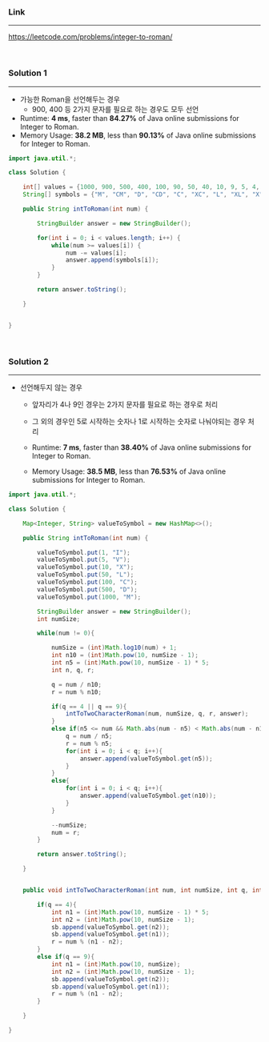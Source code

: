### Link
---
https://leetcode.com/problems/integer-to-roman/

<br>


### Solution 1
---
- 가능한 Roman을 선언해두는 경우
  - 900, 400 등 2가지 문자를 필요로 하는 경우도 모두 선언
- Runtime: **4 ms**, faster than **84.27%** of Java online submissions for Integer to Roman.
- Memory Usage: **38.2 MB**, less than **90.13%** of Java online submissions for Integer to Roman.

```java
import java.util.*;

class Solution {

    int[] values = {1000, 900, 500, 400, 100, 90, 50, 40, 10, 9, 5, 4, 1};
    String[] symbols = {"M", "CM", "D", "CD", "C", "XC", "L", "XL", "X", "IX", "V", "IV", "I"};

    public String intToRoman(int num) {

        StringBuilder answer = new StringBuilder();

        for(int i = 0; i < values.length; i++) {
            while(num >= values[i]) {
                num -= values[i];
                answer.append(symbols[i]);
            }
        }

        return answer.toString();

    }


}
```

<br>

### Solution 2
---

- 선언해두지 않는 경우
  - 앞자리가 4나 9인 경우는 2가지 문자를 필요로 하는 경우로 처리
  - 그 외의 경우인 5로 시작하는 숫자나 1로 시작하는 숫자로 나눠야되는 경우 처리

  - Runtime: **7 ms**, faster than **38.40%** of Java online submissions for Integer to Roman.
  - Memory Usage: **38.5 MB**, less than **76.53%** of Java online submissions for Integer to Roman.

```java
import java.util.*;

class Solution {

    Map<Integer, String> valueToSymbol = new HashMap<>();

    public String intToRoman(int num) {

        valueToSymbol.put(1, "I");
        valueToSymbol.put(5, "V");
        valueToSymbol.put(10, "X");
        valueToSymbol.put(50, "L");
        valueToSymbol.put(100, "C");
        valueToSymbol.put(500, "D");
        valueToSymbol.put(1000, "M");

        StringBuilder answer = new StringBuilder();
        int numSize;

        while(num != 0){

            numSize = (int)Math.log10(num) + 1;
            int n10 = (int)Math.pow(10, numSize - 1);
            int n5 = (int)Math.pow(10, numSize - 1) * 5;
            int n, q, r;

            q = num / n10;
            r = num % n10;

            if(q == 4 || q == 9){
                intToTwoCharacterRoman(num, numSize, q, r, answer);
            }
            else if(n5 <= num && Math.abs(num - n5) < Math.abs(num - n10)){
                q = num / n5;
                r = num % n5;
                for(int i = 0; i < q; i++){
                    answer.append(valueToSymbol.get(n5));
                }
            }
            else{
                for(int i = 0; i < q; i++){
                    answer.append(valueToSymbol.get(n10));
                }
            }

            --numSize;
            num = r;
        }

        return answer.toString();

    }


    public void intToTwoCharacterRoman(int num, int numSize, int q, int r, StringBuilder sb){

        if(q == 4){
            int n1 = (int)Math.pow(10, numSize - 1) * 5;
            int n2 = (int)Math.pow(10, numSize - 1);
            sb.append(valueToSymbol.get(n2));
            sb.append(valueToSymbol.get(n1));
            r = num % (n1 - n2);
        }
        else if(q == 9){
            int n1 = (int)Math.pow(10, numSize);
            int n2 = (int)Math.pow(10, numSize - 1);
            sb.append(valueToSymbol.get(n2));
            sb.append(valueToSymbol.get(n1));
            r = num % (n1 - n2);
        }

    }

}
```
